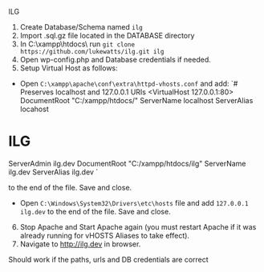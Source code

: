 ILG

1. Create Database/Schema named `ilg`
2. Import .sql.gz file located in the DATABASE directory
3. In C:\xampp\htdocs\ run `git clone https://github.com/lukewatts/ilg.git ilg`
4. Open wp-config.php and Database credentials if needed.
5. Setup Virtual Host as follows:
- Open `C:\xampp\apache\conf\extra\httpd-vhosts.conf` and add:
`# Preserves localhost and 127.0.0.1 URIs
<VirtualHost 127.0.0.1:80>
    DocumentRoot "C:/xampp/htdocs/"
    ServerName localhost
    ServerAlias locahost
</VirtualHost>

# ILG
<VirtualHost ilg.dev>
  ServerAdmin ilg.dev
  DocumentRoot "C:/xampp/htdocs/ilg"
  ServerName ilg.dev
  ServerAlias ilg.dev
</VirtualHost>`

to the end of the file. Save and close.

- Open `C:\Windows\System32\Drivers\etc\hosts` file and add `127.0.0.1  ilg.dev` to the end of the file. Save and close.

6. Stop Apache and Start Apache again (you must restart Apache if it was already running for vHOSTS Aliases to take effect).
7. Navigate to http://ilg.dev in browser.

Should work if the paths, urls and DB credentials are correct
 
